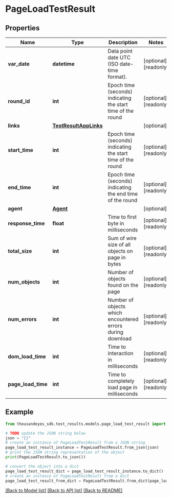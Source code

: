 # PageLoadTestResult


## Properties

Name | Type | Description | Notes
------------ | ------------- | ------------- | -------------
**var_date** | **datetime** | Data point date UTC (ISO date-time format). | [optional] [readonly] 
**round_id** | **int** | Epoch time (seconds) indicating the start time of the round | [optional] [readonly] 
**links** | [**TestResultAppLinks**](TestResultAppLinks.md) |  | [optional] 
**start_time** | **int** | Epoch time (seconds) indicating the start time of the round | [optional] [readonly] 
**end_time** | **int** | Epoch time (seconds) indicating the end time of the round | [optional] [readonly] 
**agent** | [**Agent**](Agent.md) |  | [optional] 
**response_time** | **float** | Time to first byte in milliseconds | [optional] [readonly] 
**total_size** | **int** | Sum of wire size of all objects on page in bytes | [optional] [readonly] 
**num_objects** | **int** | Number of objects found on the page | [optional] [readonly] 
**num_errors** | **int** | Number of objects which encountered errors during download | [optional] [readonly] 
**dom_load_time** | **int** | Time to interaction in milliseconds | [optional] [readonly] 
**page_load_time** | **int** | Time to completely load page in milliseconds | [optional] [readonly] 

## Example

```python
from thousandeyes_sdk.test_results.models.page_load_test_result import PageLoadTestResult

# TODO update the JSON string below
json = "{}"
# create an instance of PageLoadTestResult from a JSON string
page_load_test_result_instance = PageLoadTestResult.from_json(json)
# print the JSON string representation of the object
print(PageLoadTestResult.to_json())

# convert the object into a dict
page_load_test_result_dict = page_load_test_result_instance.to_dict()
# create an instance of PageLoadTestResult from a dict
page_load_test_result_from_dict = PageLoadTestResult.from_dict(page_load_test_result_dict)
```
[[Back to Model list]](../README.md#documentation-for-models) [[Back to API list]](../README.md#documentation-for-api-endpoints) [[Back to README]](../README.md)


